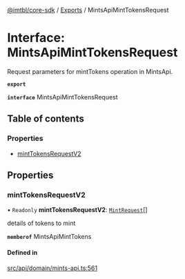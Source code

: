 [@imtbl/core-sdk](../README.md) / [Exports](../modules.md) / MintsApiMintTokensRequest

# Interface: MintsApiMintTokensRequest

Request parameters for mintTokens operation in MintsApi.

**`export`** 

**`interface`** MintsApiMintTokensRequest

## Table of contents

### Properties

- [mintTokensRequestV2](MintsApiMintTokensRequest.md#minttokensrequestv2)

## Properties

### mintTokensRequestV2

• `Readonly` **mintTokensRequestV2**: [`MintRequest`](MintRequest.md)[]

details of tokens to mint

**`memberof`** MintsApiMintTokens

#### Defined in

[src/api/domain/mints-api.ts:561](https://github.com/immutable/imx-core-sdk/blob/7204457/src/api/domain/mints-api.ts#L561)
